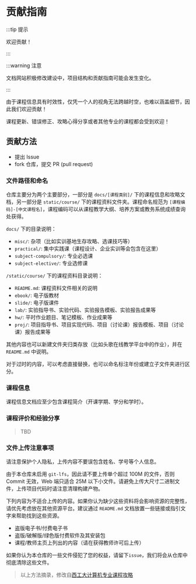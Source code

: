 # 贡献指南

:::tip 提示

欢迎贡献！

:::

:::warning 注意

文档网站积极修改建设中，项目结构和贡献指南可能会发生变化。

:::


由于课程信息具有时效性，仅凭一个人的视角无法跨越时空，也难以涵盖细节，因此我们欢迎贡献！

课程更新、错误修正、攻略心得分享或者其他专业的课程都会受到欢迎！

## 贡献方法

- 提出 Issue
- fork 仓库，提交 PR (pull request)

### 文件路径和命名

仓库主要分为两个主要部分，一部分是 `docs/[课程类别]/` 下的课程信息和攻略文档，另一部分是 `static/course/` 下的课程资料文件夹。课程命名规范为 `[课程编码]-[中文课程名]`，课程编码可以从课程教学大纲、培养方案或教务系统成绩查询处获得。

`docs/` 下的目录说明：
- `misc/`: 杂项（比如实训基地生存攻略、选课技巧等）
- `practical/`: 集中实践课（课程设计、企业实训等会包含在这里）
- `subject-compulsory/`: 专业必选课
- `subject-elective/`: 专业选修课

`/static/course/` 下的课程资料目录说明：
- `README.md`: 课程资料文件相关的说明
- `ebook/`: 电子版教材
- `slide/`: 电子版课件
- `lab/`: 实验指导书、实验代码、实验报告模板、实验报告成果等
- `hw/`: 平时作业题目、笔记模板、作业成果等
- `proj/`: 项目指导书、项目实现代码、项目（讨论课）报告模板、项目（讨论课）报告成果等

其他内容也可以新建文件夹归类存放（比如头歌在线教学平台中的作业），并在 `README.md` 中说明。

对于过时的内容，可以考虑直接替换，也可以命名标注年份或建立子文件夹进行区分。

### 课程信息

课程信息文档应至少包含课程简介（开课学期、学分和学时）。

### 课程评价和经验分享

> TBD

### 文件上传注意事项

请注意保护个人隐私，上传内容不要误包含姓名、学号等个人信息。

由于本仓库未启用 `git-lfs`，因此请不要上传单个超过 100M 的文件，否则 Commit 无效，Web 端只适合 25M 以下小文件。请避免上传大尺寸二进制文件，上传项目代码时请注意清理构建产物。

下列内容为不适合上传的内容。如果你认为缺少这些资料将会影响资源的完整性，请优先考虑放在其他资源平台。建议通过 `README.md` 文档放置一些链接或指引文字来帮助找到这些资源。

- 盗版电子书/付费电子书
- 盗版/破解版/绿色版付费软件及其安装包
- 课程/教师主页上列出的内容（请在获得教师许可后上传）

如果你认为本仓库的一些文件侵犯了您的权益，请留下`issue`，我们将会从仓库中彻底清除这些文件。

> 以上方法摘录，修改自[西工大计算机专业课程攻略](https://github.com/npu-cs/Course-Material)